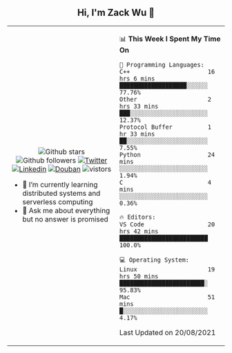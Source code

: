 <h2 align="center"> Hi, I'm Zack Wu 👋 </h2>

<table>
    <tr>
        <td valign="center" width="50%">
            <p align="center">
              <img src="https://img.shields.io/github/stars/keithnull?style=social" alt="Github stars" />
              <img src="https://img.shields.io/github/followers/keithnull?style=social" alt="Github followers" />
              <a href="https://twitter.com/_zackwu"><img src="https://img.shields.io/badge/@__zackwu-1DA1F2?style=flat&logo=Twitter&logoColor=white" alt="Twitter"/></a>
              <a href="https://www.linkedin.com/in/wuzhengke/?locale=en_US"><img src="https://img.shields.io/badge/@wuzhengke-0073b1?style=flat&logo=LinkedIn&logoColor=white" alt="Linkedin" /></a>
              <a href="https://www.douban.com/people/keith1"><img src="https://img.shields.io/badge/@keith1-007722?style=flat&logo=Douban&logoColor=white" alt="Douban" /></a>
              <img src="https://visitor-badge.glitch.me/badge?page_id=keithnull" alt="vistors" />
            </p>
            <ul>
                <li>🌱 I’m currently learning distributed systems and serverless computing</li>
                <li>💬 Ask me about everything but no answer is promised</li>
            </ul>
        </td>
       <td valign="top" width="50%">
    
<!--START_SECTION:waka-->
📊 **This Week I Spent My Time On** 

```text
💬 Programming Languages: 
C++                      16 hrs 6 mins       ███████████████████░░░░░░   77.76% 
Other                    2 hrs 33 mins       ███░░░░░░░░░░░░░░░░░░░░░░   12.37% 
Protocol Buffer          1 hr 33 mins        ██░░░░░░░░░░░░░░░░░░░░░░░   7.55% 
Python                   24 mins             ░░░░░░░░░░░░░░░░░░░░░░░░░   1.94% 
C                        4 mins              ░░░░░░░░░░░░░░░░░░░░░░░░░   0.36%

🔥 Editors: 
VS Code                  20 hrs 42 mins      █████████████████████████   100.0%

💻 Operating System: 
Linux                    19 hrs 50 mins      ████████████████████████░   95.83% 
Mac                      51 mins             █░░░░░░░░░░░░░░░░░░░░░░░░   4.17%

```


 Last Updated on 20/08/2021
<!--END_SECTION:waka-->
</td></tr>
</table>


